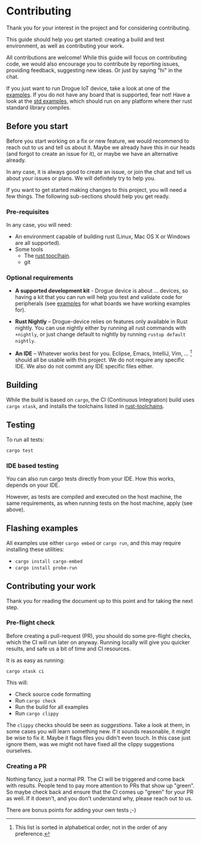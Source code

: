 
# Contributing

Thank you for your interest in the project and for considering contributing.

This guide should help you get started: creating a build and test environment, as well as contributing your work.

All contributions are welcome! While this guide will focus on contributing code, we would also encourage you to
contribute by reporting issues, providing feedback, suggesting new ideas. Or just by saying "hi" in the chat.

If you just want to run Drogue IoT device, take a look at one of the [examples](examples/). If you do not have any
board that is supported, fear not! Have a look at the [std examples](examples/std), which should run on any platform where
ther rust standard library compiles.

## Before you start

Before you start working on a fix or new feature, we would recommend to reach out to us and tell us about it. Maybe
we already have this in our heads (and forgot to create an issue for it), or maybe we have an alternative already.

In any case, it is always good to create an issue, or join the chat and tell us about your issues or plans. We will
definitely try to help you.

If you want to get started making changes to this project, you will need a few things. The following sub-sections
should help you get ready.

### Pre-requisites

In any case, you will need:

* An environment capable of building rust (Linux, Mac OS X or Windows are all supported).
* Some tools
  * The [rust tooclhain](https://rustup.rs).
  * git

### Optional requirements

* **A supported development kit** - Drogue device is about ... devices, so having a kit that you can run will help you test and validate code for peripherals (see [examples](examples/) for what boards we have working examples for).

* **Rust Nightly** – Drogue-device relies on features only available in Rust nightly. You can use nightly either by running all
  rust commands with `+nightly`, or just change default to nightly by running `rustup default nightly`.

* **An IDE** – Whatever works best for you. Eclipse, Emacs, IntelliJ, Vim, … [^1] should all be usable with this
  project. We do not require any specific IDE. We also do not commit any IDE specific files either.

[^1]: This list is sorted in alphabetical order, not in the order of any preference.

## Building

While the build is based on `cargo`, the CI (Continuous Integration) build uses `cargo xtask`, and installs the toolchains listed in [rust-toolchains](rust-toolchains).

## Testing

To run all tests:

    cargo test

### IDE based testing

You can also run cargo tests directly from your IDE. How this works, depends on your IDE.

However, as tests are compiled and executed on the host machine, the same requirements, as when running
tests on the host machine, apply (see above).

## Flashing examples

All examples use either `cargo embed` or `cargo run`, and this may require installing these utilities:

* `cargo install cargo-embed`
* `cargo install probe-run`

## Contributing your work

Thank you for reading the document up to this point and for taking the next step.

### Pre-flight check

Before creating a pull-request (PR), you should do some pre-flight checks, which the CI will run later on anyway.
Running locally will give you quicker results, and safe us a bit of time and CI resources.

It is as easy as running:

    cargo xtask ci

This will:

* Check source code formatting
* Run `cargo check`
* Run the build for all examples
* Run `cargo clippy`

The `clippy` checks should be seen as *suggestions*. Take a look at them, in some cases you will learn something new. If
it sounds reasonable, it might be wise to fix it. Maybe it flags files you didn't even touch. In this case just ignore
them, was we might not have fixed all the clippy suggestions ourselves.

### Creating a PR

Nothing fancy, just a normal PR. The CI will be triggered and come back with results. People tend to pay more attention
to PRs that show up "green". So maybe check back and ensure that the CI comes up "green" for your PR as well. If it
doesn't, and you don't understand why, please reach out to us.

There are bonus points for adding your own tests ;-)

